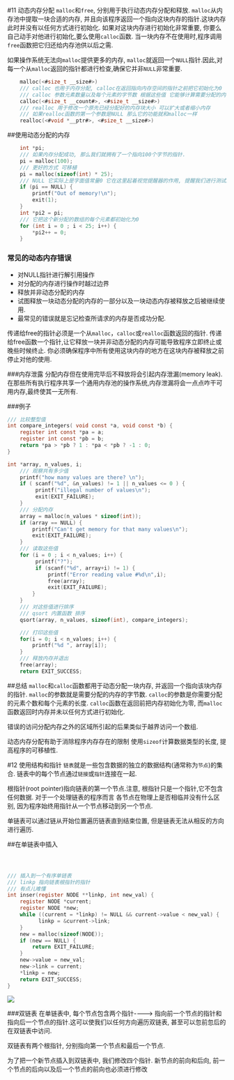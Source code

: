 #11 动态内存分配
`malloc`和`free`, 分别用于执行动态内存分配和释放.
`malloc`从内存池中提取一块合适的内存, 并且向该程序返回一个指向这块内存的指针.这块内存此时并没有以任何方式进行初始化. 如果对这块内存进行初始化非常重要, 你要么自己动手对他进行初始化,要么使用`calloc`函数. 当一块内存不在使用时,程序调用`free`函数把它归还给内存池供以后之需.

如果操作系统无法向`malloc`提供更多的内存, `malloc`就返回一个`NULL`指针.因此,对每一个从`malloc`返回的指针都进行检查,确保它并非`NULL`非常重要.


```c
    malloc(<#size_t __size#>)
    /// calloc 也用于内存分配, calloc在返回指向内存空间的指针之前把它初始化为0
    /// calloc 参数元素数量以及每个元素的字节数 根据这些值 它能够计算需要分配的内存
    calloc(<#size_t __count#>, <#size_t __size#>)
    /// realloc 用于修改一个原先已经分配好的内存块大小 可以扩大或者缩小内存
    /// 如果realloc函数的第一个参数是NULL 那么它的功能就和malloc一样
    realloc(<#void *__ptr#>, <#size_t __size#>)
```

##使用动态分配的内存

```c
    int *pi;
    /// 如果内存分配成功, 那么我们就拥有了一个指向100个字节的指针.
    pi = malloc(100);
    /// 更好的方式 可移植
    pi = malloc(sizeof(int) * 25);
    /// NULL 它实际上是字面值常量0 它在这里起着视觉提醒器的作用, 提醒我们进行测试的值是一个指针而不是一个整数.
    if (pi == NULL) {
        printf("Out of memory!\n");
        exit(1);
    }
    int *pi2 = pi;
    /// 它把这个新分配的数组的每个元素都初始化为0
    for (int i = 0 ; i < 25; i++) {
        *pi2++ = 0;
    }
```

### 常见的动态内存错误
* 对NULL指针进行解引用操作
* 对分配的内存进行操作时越过边界
* 释放并非动态分配的内存
* 试图释放一块动态分配的内存的一部分以及一块动态内存被释放之后被继续使用.
* 最常见的错误就是忘记检查所请求的内存是否成功分配.

传递给free的指针必须是一个从`malloc`，`calloc`或`realloc`函数返回的指针.
传递给free函数一个指针,让它释放一块并非动态分配的内存可能导致程序立即终止或晚些时候终止.
你必须确保程序中所有使用这块内存的地方在这块内存被释放之前停止对他的使用.

###内存泄露
分配内存但在使用完毕后不释放将会引起内存泄漏(memory leak). 在那些所有执行程序共享一个通用内存池的操作系统,内存泄漏将会一点点咋干可用内存,最终使其一无所有.

###例子

```c
/// 比较整型值
int compare_integers( void const *a, void const *b) {
    register int const *pa = a;
    register int const *pb = b;
    return *pa > *pb ? 1 : *pa < *pb ? -1 : 0;
}

int *array, n_values, i;
    /// 观察共有多少值
    printf("how many values are there? \n");
    if ( scanf("%d", &n_values) != 1 || n_values <= 0 ) {
         printf("illegal number of values\n");
         exit(EXIT_FAILURE);
    }
    /// 分配内存
    array = malloc(n_values * sizeof(int));
    if (array == NULL) {
        printf("Can't get memory for that many values\n");
        exit(EXIT_FAILURE);
    }
    /// 读取这些值
    for (i = 0 ; i < n_values; i++) {
         printf("?");
         if (scanf("%d", array+i) != 1) {
             printf("Error reading value #%d\n",i);
             free(array);
             exit(EXIT_FAILURE);
        }
    }
    /// 对这些值进行排序
    /// qsort 内置函数 排序
    qsort(array, n_values, sizeof(int), compare_integers);

    /// 打印这些值
    for(i = 0; i < n_values; i++) {
        printf("%d ", array[i]);
    }
    /// 释放内存并退出
    free(array);
    return EXIT_SUCCESS;
```
##总结
`malloc`和`calloc`函数都用于动态分配一块内存, 并返回一个指向该块内存的指针.
`malloc`的参数就是需要分配的内存的字节数.
`calloc`的参数是你需要分配的元素个数和每个元素的长度.
`calloc`函数在返回前把内存初始化为零, 而`malloc`函数返回时内存并未以任何方式进行初始化.

错误的访问分配内存之外的区域所引起的后果类似于越界访问一个数组.

动态内存分配有助于消除程序内存存在的限制
使用`sizeof`计算数据类型的长度, 提高程序的可移植性.

#12 使用结构和指针
`链表`就是一些包含数据的独立的数据结构(通常称为`节点`)的集合.
链表中的每个节点通过`链接`或`指针`连接在一起. 

根指针(root pointer)指向链表的第一个节点.注意, 根指针只是一个指针,它不包含任何数据.
对于一个处理链表的程序而言 各节点在物理上是否相临并没有什么区别, 因为程序始终用指针从一个节点移动到另一个节点.

单链表可以通过链从开始位置遍历链表直到结束位置, 但是链表无法从相反的方向进行遍历.

##在单链表中插入

```c



/// 插入到一个有序单链表
/// linkp 指向链表根指针的指针
/// 有点儿难懂
int inser(register NODE **linkp, int new_val) {
    register NODE *current;
    register NODE *new;
    while ((current = *linkp) != NULL && current->value < new_val) {
          linkp = &current->link;
    }
    new = malloc(sizeof(NODE));
    if (new == NULL) {
        return EXIT_FAILURE;
    }
    new->value = new_val;
    new->link = current;
    *linkp = new;
    return EXIT_SUCCESS;
}
```
![](https://ws2.sinaimg.cn/large/006tKfTcgy1fqy5je5zibj30r60fc7am.jpg)

###双链表
在单链表中, 每个节点包含两个指针----> 指向前一个节点的指针和指向后一个节点的指针.这可以使我们以任何方向遍历双链表, 甚至可以忽前忽后的在双链表中访问.

双链表有两个根指针, 分别指向第一个节点和最后一个节点.

为了把一个新节点插入到双链表中, 我们修改四个指针. 新节点的前向和后向, 前一个节点的后向以及后一个节点的前向也必须进行修改


